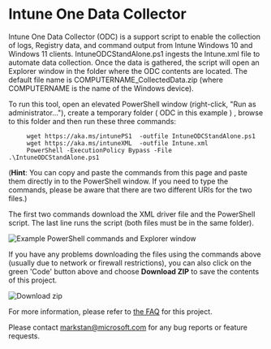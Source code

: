 ﻿# Intune One Data Collector

Intune One Data Collector (ODC) is a support script to enable the collection of logs, Registry data, and command output from Intune Windows 10 and Windows 11 clients.  IntuneODCStandAlone.ps1 ingests the Intune.xml file to automate data collection.  Once the data is gathered, the script will open an Explorer window in the folder where the ODC contents are located. The default file name is COMPUTERNAME_CollectedData.zip (where COMPUTERNAME is the name of the Windows device).
 
To run this tool, open an elevated PowerShell window (right-click, "Run as administrator..."), create a temporary folder ( ODC in this example ) , browse to this folder and  then run these three commands:

         wget https://aka.ms/intunePS1  -outfile IntuneODCStandAlone.ps1
         wget https://aka.ms/intuneXML  -outfile Intune.xml
         PowerShell -ExecutionPolicy Bypass -File .\IntuneODCStandAlone.ps1

(**Hint**: You can copy and paste the commands from this page and paste them directly in to the PowerShell window. If you need to type the commands, please be aware that there are two different URIs for the two files.)

The first two commands download the XML driver file and the PowerShell script.  The last line runs the script (both files must be in the same folder).

![Example PowerShell commands and Explorer window](https://github.com/markstan/IntuneOneDataCollector/blob/master/Resources/PS_Example.png)


If you have any problems downloading the files using the commands above (usually due to network or firewall restrictions), you can also click on the green 'Code' button above and choose **Download ZIP** to save the contents of this project.

![Download zip](https://github.com/markstan/IntuneOneDataCollector/blob/master/Resources/Download_Zip.png)

For more information, please refer to [the FAQ](https://github.com/markstan/IntuneOneDataCollector/wiki/FAQ) for this project.

Please contact [markstan@microsoft.com](mailto:markstan@microsoft.com) for any bug reports or feature requests.
